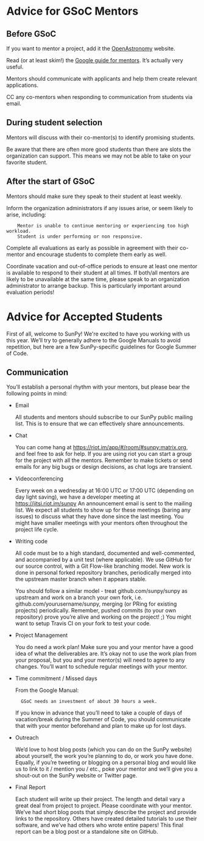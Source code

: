 # Advice for GSoC Mentors

## Before GSoC

If you want to mentor a project, add it the [OpenAstronomy](https://github.com/OpenAstronomy/openastronomy.github.io/) website.

Read (or at least skim!) the [Google guide for mentors](https://google.github.io/gsocguides/mentor/).
It’s actually very useful.

Mentors should communicate with applicants and help them create relevant applications.

CC any co-mentors when responding to communication from students via email.

## During student selection

Mentors will discuss with their co-mentor(s) to identify promising students.

Be aware that there are often more good students than there are slots the organization can support.
This means we may not be able to take on your favorite student.

## After the start of GSoC

Mentors should make sure they speak to their student at least weekly.

Inform the organization administrators if any issues arise, or seem likely to arise, including:

        Mentor is unable to continue mentoring or experiencing too high workload.
        Student is under performing or non responsive.

Complete all evaluations as early as possible in agreement with their co-mentor and encourage students to complete them early as well.

Coordinate vacation and out-of-office periods to ensure at least one mentor is available to respond to their student at all times.
If both/all mentors are likely to be unavailable at the same time, please speak to an organization administrator to arrange backup.
This is particularly important around evaluation periods!

# Advice for Accepted Students

First of all, welcome to SunPy!
We're excited to have you working with us this year.
We’ll try to generally adhere to the Google Manuals to avoid repetition, but here are a few SunPy-specific guidelines for Google Summer of Code.

## Communication

You’ll establish a personal rhythm with your mentors, but please bear the following points in mind:

* Email

    All students and mentors should subscribe to our SunPy public mailing list.
    This is to ensure that we can effectively share announcements.

* Chat

    You can come hang at https://riot.im/app/#/room/#sunpy:matrix.org, and feel free to ask for help.
    If you are using riot you can start a group for the project with all the mentors.
    Remember to make tickets or send emails for any big bugs or design decisions, as chat logs are transient.

* Videoconferencing

    Every week on a wednesday at 16:00 UTC or 17:00 UTC (depending on day light saving), we have a developer meeting at https://jitsi.riot.im/sunpy
    An announcement email is sent to the mailing list.
    We expect all students to show up for these meetings (baring any issues) to discuss what they have done since the last meeting.
    You might have smaller meetings with your mentors often throughout the project life cycle.

* Writing code

    All code must be to a high standard, documented and well-commented, and accompanied by a unit test (where applicable).
    We use GitHub for our source control, with a Git Flow-like branching model.
    New work is done in personal forked repository branches, periodically merged into the upstream master branch when it appears stable.

    You should follow a similar model - treat github.com/sunpy/sunpy as upstream and work on a branch your own fork, i.e. github.com/yourusername/sunpy, merging (or PRing for existing projects) periodically.
    Remember, pushed commits (to your own repository) prove you’re alive and working on the project! ;)
    You might want to setup Travis CI on your fork to test your code.

* Project Management

    You do need a work plan!
    Make sure you and your mentor have a good idea of what the deliverables are.
    It’s okay not to use the work plan from your proposal, but you and your mentor(s) will need to agree to any changes.
    You’ll want to schedule regular meetings with your mentor.

* Time commitment / Missed days

    From the Google Manual:

        GSoC needs an investment of about 30 hours a week.

    If you know in advance that you’ll need to take a couple of days of vacation/break during the Summer of Code, you should communicate that with your mentor beforehand and plan to make up for lost days.

* Outreach

    We’d love to host blog posts (which you can do on the SunPy website) about yourself, the work you’re planning to do, or work you have done.
    Equally, if you’re tweeting or blogging on a personal blog and would like us to link to it / mention you / etc., poke your mentor and we’ll give you a shout-out on the SunPy website or Twitter page.

* Final Report

    Each student will write up their project.
    The length and detail vary a great deal from project to project.
    Please coordinate with your mentor.
    We’ve had short blog posts that simply describe the project and provide links to the repository.
    Others have created detailed tutorials to use their software, and we’ve had others who wrote entire papers!
    This final report can be a blog post or a standalone site on GitHub.
